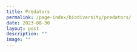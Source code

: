 ```yaml
---
title: Predators
permalink: /page-index/biodiversity/predators/
date: 2023-08-30
layout: post
description: ""
image: ""
---
```

